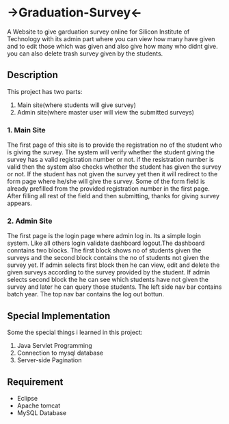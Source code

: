 # ->Graduation-Survey<-
A Website to give garduation survey online for Silicon Institute of Technology with its admin part where you can view how many have given and to edit those which was given and also give how many who didnt give. you can also delete trash survey given by the students.

## Description
This project has two parts:
1. Main site(where students will give survey)
2. Admin site(where master user will view the submitted surveys)

### 1. Main Site
The first page of this site is to provide the registration no of the student who is giving the survey. The system will verify whether the student giving the survey has a valid registration number or not. if the resistration number is valid then the system also checks whether the student has given the survey or not. If the student has not given the survey yet then it will redirect to the form page where he/she will give the survey. Some of the form field is already prefilled from the provided registration number in the first page. After filling all rest of the field and then submitting, thanks for giving survey appears.
### 2. Admin Site
The first page is the login page where admin log in. Its a simple login system. Like all others login validate dashboard logout.The dashboard conntains two blocks. The first block shows no of students given the surveys and the second block contains the no of students not given the survey yet. If admin selects first block then he can view, edit and delete the given surveys according to the survey provided by the student. If admin selects second block the he can see which students have not given the survey and later he can query those students. The left side nav bar contains batch year. The top nav bar contains the log out bottun.

## Special Implementation
Some the special things i learned in this project:
1. Java Servlet Programming
2. Connection to mysql database
3. Server-side Pagination

## Requirement
* Eclipse
* Apache tomcat
* MySQL Database

